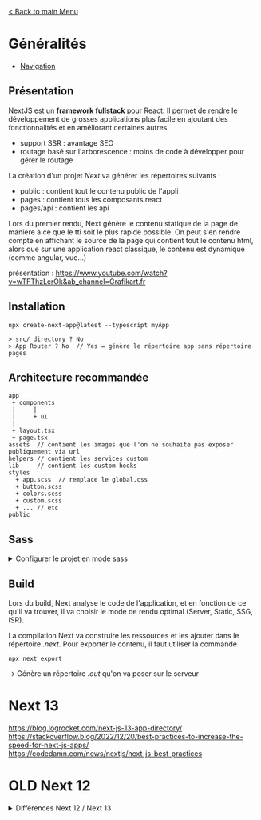 [< Back to main Menu](https://github.com/gsoulie/react-resources/blob/master/react-presentation.md)    

# Généralités

* [Navigation](#navigation)     

## Présentation

NextJS est un **framework fullstack** pour React. Il permet de rendre le développement de grosses applications plus facile en ajoutant des fonctionnalités et en améliorant certaines autres.

* support SSR : avantage SEO
* routage basé sur l'arborescence : moins de code à développer pour gérer le routage
  
La création d'un projet *Next* va générer les répertoires suivants :

* public : contient tout le contenu public de l'appli
* pages : contient tous les composants react
* pages/api : contient les api

Lors du premier rendu, Next génère le contenu statique de la page de manière à ce que le tti soit le plus rapide possible. On peut s'en rendre compte en affichant le source de la page qui contient tout le contenu html, alors que sur une application react classique, 
le contenu est dynamique (comme angular, vue...)

présentation : https://www.youtube.com/watch?v=wTFThzLcrOk&ab_channel=Grafikart.fr     

## Installation

````
npx create-next-app@latest --typescript myApp

> src/ directory ? No
> App Router ? No  // Yes = génère le répertoire app sans répertoire pages
````

## Architecture recommandée

````
app
 + components
 |     |
 |     + ui
 |
 + layout.tsx
 + page.tsx
assets  // contient les images que l'on ne souhaite pas exposer publiquement via url
helpers // contient les services custom
lib     // contient les custom hooks
styles
  + app.scss  // remplace le global.css
  + button.scss
  + colors.scss
  + custom.scss
  + ... // etc
public
````

## Sass

<details>
  <summary>Configurer le projet en mode sass</summary>

````
npm install --save-dev sass
````

*next.config.ts*

````typescript
/** @type {import('next').NextConfig} */
const path = require("path");

const nextConfig = {  
  sassOptions: {
    includePaths: [path.join(__dirname, "styles")],
  },
};
module.exports = nextConfig;
````

*app.scss*
````css
@import '~bootstrap/scss/functions'; // bootstrap
@import '~bootstrap/scss/variables'; // bootstrap
@import '~bootstrap/scss/mixins/_breakpoints'; // bootstrap
@import './buttons';
// Tous les autres imports fichiers locaux sass
@import './custom'; 
@import './colors'; 

// import du fichier principal de la librairie bootstrap 
// (provenant de node_modules)
@import '~bootstrap/scss/bootstrap';

// ... définition des styles
````

</details>

## Build

Lors du build, Next analyse le code de l'application, et en fonction de ce qu'il va trouver, il va choisir le mode de rendu optimal (Server, Static, SSG, ISR).

La compilation Next va construire les ressources et les ajouter dans le répertoire *.next*. Pour exporter le contenu, il faut utiliser la commande

````
npx next export 
````

-> Génère un répertoire *.out* qu'on va poser sur le serveur

# Next 13

https://blog.logrocket.com/next-js-13-app-directory/       
https://stackoverflow.blog/2022/12/20/best-practices-to-increase-the-speed-for-next-js-apps/       
https://codedamn.com/news/nextjs/next-js-best-practices       

# OLD Next 12

<details>
  <summary>Différences Next 12 / Next 13</summary>

## Fonctionnement

React 18 et Next 12 introduisent une version alpha des composants serveur React. Les composants serveur sont entièrement rendus sur le serveur et ne nécessitent pas de JavaScript côté client pour être rendus. De plus, les composants serveur permettent aux développeurs de conserver une certaine logique sur le serveur et d'envoyer uniquement le résultat de cette logique au client. Cela réduit la taille du bundle envoyé au client et améliore les performances de rendu côté client.

Avec NextJS, il est possible de déclarer des composants **serveur** et des composants **clients**. Il est important de se rappeler que toutes les fonctions qui s'exécutentt habituellement côté client ne sont pas accessibles côté serveur. Par exemple l'appel à ````window.xxxx```` ne pourra pas s'effectuer dans un composant déclaré comme composant serveur.
De la même manière, il n'y a pas d'état ou de reducer (useState, useReducer) dans les composants côté serveur, intératctions avec un formulaire ou bien même d'intéractions avec le dom.

Si on a besoin d'un state ou d'un reducer, alors il faut définir son composant comme étant un composant **client**.

````typescript
'use client'; // <-- déclarer le composant comme étant "client"

export default MyCompo = () => {

}
````

https://www.youtube.com/watch?v=6aP9nyTcd44&ab_channel=SonnySangha

Depuis Next 13 l'arborescence fichier intègre un répertoire **app** dont le but est de contenir les *layouts*, *routes imbriquées*,
et il utilise les **composants serveurs par défaut**.

A l'intérieur de ce répertoire, il est possible de faire des requêtes http pour l'ensemble de l'application

Dans Next, une **page** est un composant React, c'est donc dans le répertoire **pages** qu'il faut créer les composants React. A noter que **chaque page est
associée à une route** basée sur le nom du fichier.

Pour gérer les routes dynamiques, le nom du fichier devra avoir la syntaxe suivante ````pages/posts/[id].tsx````

Par défaut, Next pré-rend chaque page, ce qui signifie que Next créé le HTMl des pages en avance, au lieu d'attendre que ce soit fait côté client. Ceci améliore les performance.

Chaque page HTML générée est associée à un code JS minimal. Quand la page est chargée par le navigateur, le JS est exécuté et la page est ensuire rendue entièrement intéractive.

Next utilise 2 formes de pré-rendu

**Static generation (recommended)** : Le HTML est généré à la compilation et réutilisé à chaque requête. Plus performant car les 
pages peuvent être mises en cache dans le CDN. **Il est conseillé d'utiliser la génération statique le plus possible**. Pour savoir quand utiliser la génération statique, il suffit de se poser la question
"Puis-je pré-afficher cette page avant la demande d'un utilisateur ?" Si la réponse est oui, alors vous devriez choisir la génération statique

**SSR** : HTML généré à chaque requête. **A utiliser pour les pages nécessitant de rafraichir fréquemment les données et si le contenu de la page est amené à changer à chaque requête**

## Génération page statique avec données

Pour pouvoir générer des pages statiques utilisant des données provenant d'une API, Next doit exporter une fonction asynchrone qui s'appelle **getStaticProps** dans le **même fichier** que le composant.

Cette fonction sera appelée lors de la compilation et permettra de passer des données provenant d'une API aux ````props```` de la page à pré-rendre.

````tsx
export default function Blog({ posts }) {
  // Render posts...
}

// This function gets called at build time
export async function getStaticProps() {
  // Call an external API endpoint to get posts
  const res = await fetch('https://.../posts')
  const posts = await res.json()

  // By returning { props: { posts } }, the Blog component
  // will receive `posts` as a prop at build time
  return {
    props: {
      posts,
    },
  }
}
````

## Génération SSR

Pour utiliser une page en mode SSR, il faut exporter la fonction asynchrone **getServerSideProps**. Cette fonction sera appelée par le serveur à chaque requête.

Par exemple si une page a besoin de rafraichir fréquemment les données depuis une API, on pourrait écrire le code de la manière suivante :

````tsx
export default function Page({ data }) {
  // Render data...
}

// This gets called on every request
export async function getServerSideProps() {
  // Fetch data from external API
  const res = await fetch(`https://.../data`)
  const data = await res.json()

  // Pass data to the page via props
  return { props: { data } }
}
````

## A Retenir

* Génération statique (recommandée) : le code HTML est généré au moment de la compilation et sera réutilisé à chaque requête. Pour qu'une page utilise la génération statique, exportez le composant de la page ou exportez **getStaticProps** (et **getStaticPaths** si nécessaire). C'est idéal pour les pages qui peuvent être pré-rendues avant la demande d'un utilisateur. Vous pouvez également l'utiliser avec le rendu côté client pour apporter des données supplémentaires.

* Rendu côté serveur : le code HTML est généré à chaque requête. Pour qu'une page utilise le rendu côté serveur, exportez **getServerSideProps**. Étant donné que le rendu côté serveur entraîne des performances plus lentes que la génération statique, utilisez-le uniquement si cela est absolument nécessaire.

- getStaticProps : exécutée une fois lors de la compilation pour chaque chemin retourné pendant la compilation
- getStaticProps : exécutée en arrière-plan quand le paramètre fallback: true
- getStaticProps : exécutée avant le rendu initial quand le paramètre fallback: blocking
- getStaticPaths : exécutée une fois lors de la compilation
- getStaticPaths doit être utilisé avec getServerSideProps et ne peut pas être utilisé avec getServerSideProps
- en **mode développement**, getStaticPaths et getStaticProps sont exécutées à **chaque** requête
- getServerSideProps : exécutée à chaque requête

### getServerSideProps

La fonction ````getServerSideProps```` est executée à chaque requête est ne peut pas être exécutée côté client.

* Lorsque vous demandez directement cette page, getServerSideProps s'exécute au moment de la demande et cette page sera pré-rendue avec les accessoires renvoyés

* Lorsque vous demandez cette page sur les transitions de page côté client via suivant/lien ou suivant/routeur, Next.js envoie une requête API au serveur, qui exécute getServerSideProps
````getServerSideProps```` renvoie JSON qui sera utilisé pour rendre la page. Tout ce travail sera géré automatiquement par Next.js, vous n'avez donc rien à faire de plus tant que vous avez défini getServerSideProps.

````getServerSideProps```` ne peut être exporté qu'à partir d'une page. Vous ne pouvez pas l'exporter à partir de fichiers non page.

Notez que vous devez exporter ````getServerSideProps```` en tant que fonction standalone — cela ne fonctionnera pas si vous ajoutez ````getServerSideProps```` en tant que propriété du composant de page.

Vous ne **devez utiliser getServerSideProps que si vous avez besoin d'afficher une page dont les données doivent être récupérées au moment de la demande**. Cela peut être dû à la nature des données ou des propriétés de la demande (telles que les en-têtes d'autorisation ou la géolocalisation)

### Mise en cache avec SSR

Il est possible d'ajouter un en-tête à ````getServerSideProps```` pour lui indiquer de mettre en cache la réponse

````typescript
// This value is considered fresh for ten seconds (s-maxage=10).
// If a request is repeated within the next 10 seconds, the previously
// cached value will still be fresh. If the request is repeated before 59 seconds,
// the cached value will be stale but still render (stale-while-revalidate=59).
//
// In the background, a revalidation request will be made to populate the cache
// with a fresh value. If you refresh the page, you will see the new value.
export async function getServerSideProps({ req, res }) {
  res.setHeader(
    'Cache-Control',
    'public, s-maxage=10, stale-while-revalidate=59'
  )

  return {
    props: {},
  }
}
````

### Gestion des erreurs

Lorsqu'une erreur est levée par ````getServerSideProps````, la page ````pages/500.js```` est déclenchée.

### getStaticPaths

Quand utiliser la fonction ````getStaticPaths```` ?

- Les données proviennent d'un CMS sans tête
- Les données proviennent d'une base de données
- Les données proviennent du système de fichiers
- Les données peuvent être mises en cache publiquement (non spécifiques à l'utilisateur)
- La page doit être pré-rendu (pour le référencement) et être très rapide — getStaticProps génère des fichiers HTML et JSON, qui peuvent tous deux être mis en cache par un CDN pour des performances

### getStaticProps

La fonction ````getServerSideProps```` ne peut être exécutée que côté **serveur**. Elle ne peut pas être exécuté côté client et ne sera même pas inclue dans le bundle navigateur.
  
</details>

